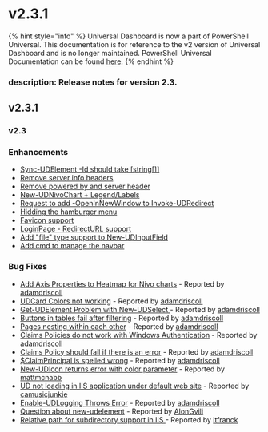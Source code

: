 # v2.3.1

{% hint style="info" %}
Universal Dashboard is now a part of PowerShell Universal. This documentation is for reference to the v2 version of Universal Dashboard and is no longer maintained. PowerShell Universal Documentation can be found [here](https://docs.ironmansoftware.com).
{% endhint %}

### description: Release notes for version 2.3.

## v2.3.1

### v2.3

### Enhancements

* [Sync-UDElement -Id should take \[string\[\]\]](https://github.com/ironmansoftware/universal-dashboard/issues/598)
* [Remove server info headers](https://github.com/ironmansoftware/universal-dashboard/issues/592)
* [Remove powered by and server header](https://github.com/ironmansoftware/universal-dashboard/issues/589)
* [New-UDNivoChart + Legend/Labels](https://github.com/ironmansoftware/universal-dashboard/issues/586)
* [Request to add -OpenInNewWindow to Invoke-UDRedirect](https://github.com/ironmansoftware/universal-dashboard/issues/440)
* [Hidding the hamburger menu](https://github.com/ironmansoftware/universal-dashboard/issues/421)
* [Favicon support](https://github.com/ironmansoftware/universal-dashboard/issues/334)
* [LoginPage - RedirectURL support](https://github.com/ironmansoftware/universal-dashboard/issues/319)
* [Add "file" type support to New-UDInputField](https://github.com/ironmansoftware/universal-dashboard/issues/254)
* [Add cmd to manage the navbar](https://github.com/ironmansoftware/universal-dashboard/issues/253)

### Bug Fixes

* [Add Axis Properties to Heatmap for Nivo charts](https://github.com/ironmansoftware/universal-dashboard/issues/595) - Reported by [adamdriscoll](https://github.com/adamdriscoll)
* [UDCard Colors not working](https://github.com/ironmansoftware/universal-dashboard/issues/594) - Reported by [adamdriscoll](https://github.com/adamdriscoll)
* [Get-UDElement Problem with New-UDSelect ](https://github.com/ironmansoftware/universal-dashboard/issues/574) - Reported by [adamdriscoll](https://github.com/adamdriscoll)
* [Buttons in tables fail after filtering](https://github.com/ironmansoftware/universal-dashboard/issues/563) - Reported by [adamdriscoll](https://github.com/adamdriscoll)
* [Pages nesting within each other](https://github.com/ironmansoftware/universal-dashboard/issues/559) - Reported by [adamdriscoll](https://github.com/adamdriscoll)
* [Claims Policies do not work with Windows Authentication](https://github.com/ironmansoftware/universal-dashboard/issues/553) - Reported by [adamdriscoll](https://github.com/adamdriscoll)
* [Claims Policy should fail if there is an error](https://github.com/ironmansoftware/universal-dashboard/issues/551) - Reported by [adamdriscoll](https://github.com/adamdriscoll)
* [$ClaimPrincipal is spelled wrong](https://github.com/ironmansoftware/universal-dashboard/issues/550) - Reported by [adamdriscoll](https://github.com/adamdriscoll)
* [New-UDIcon returns error with color parameter](https://github.com/ironmansoftware/universal-dashboard/issues/549) - Reported by [mattmcnabb](https://github.com/mattmcnabb)
* [UD not loading in IIS application under default web site](https://github.com/ironmansoftware/universal-dashboard/issues/548) - Reported by [camusicjunkie](https://github.com/camusicjunkie)
* [Enable-UDLogging Throws Error](https://github.com/ironmansoftware/universal-dashboard/issues/521) - Reported by [adamdriscoll](https://github.com/adamdriscoll)
* [Question about new-udelement](https://github.com/ironmansoftware/universal-dashboard/issues/393) - Reported by [AlonGvili](https://github.com/AlonGvili)
* [Relative path for subdirectory support in IIS ](https://github.com/ironmansoftware/universal-dashboard/issues/249) - Reported by [itfranck](https://github.com/itfranck)


